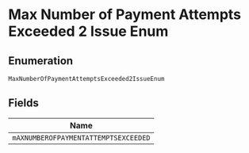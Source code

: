 
# Max Number of Payment Attempts Exceeded 2 Issue Enum

## Enumeration

`MaxNumberOfPaymentAttemptsExceeded2IssueEnum`

## Fields

| Name |
|  --- |
| `mAXNUMBEROFPAYMENTATTEMPTSEXCEEDED` |

